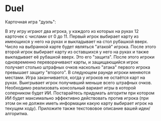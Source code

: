 # Duel

Карточная игра "дуэль":

В эту игру играют два игрока, у каждого из которых на руках 12 карточек с числами от 0 до 11. 
Первый игрок выбирает карту из имеющихся у него на руках и выкладывает на стол рубашкой вверх. Число на выбранной карте будет являться "атакой" игрока. После этого второй игрок выбирает карту из оставшихся у него на руках и также выкладывает её рубашкой вверх. Это его "защита". После этого игроки одновременно переворачивают карты, и защищающийся игрок получает столько штрафных очков насколько "атака" первого игрока превышает защиту "второго". В следующем раунде игроки меняются местами.
Игра заканчивается, когда у игроков не остаётся карт на руках. Выигрывает игрок получивший меньше всего штрафных очков. 
Необходимо реализовать консольный вариант игры в которой соперником будет ИИ. Постарайтесь придумать алгоритм при котором ИИ будет максимально эффективно действовать против игрока (при этом он не должен иметь информации какую карту выбирает игрок на текущем ходу). Приложите также текстововое описание вашей идеи/алгоритма.

